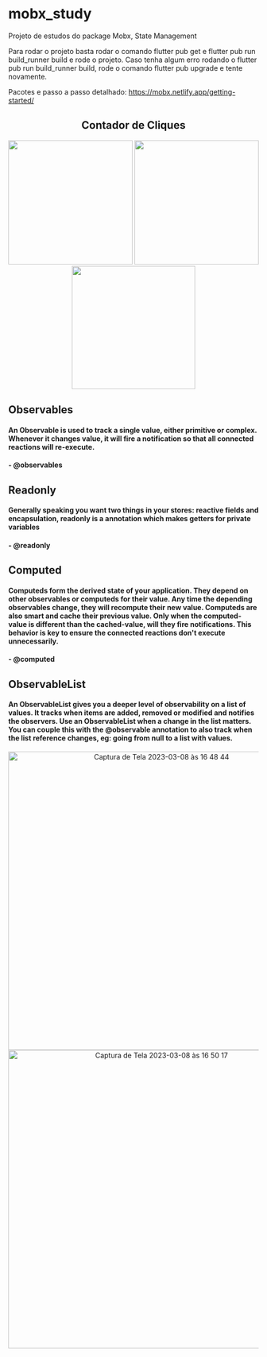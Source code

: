 # mobx_study

Projeto de estudos do package Mobx, State Management

Para rodar o projeto basta rodar o comando flutter pub get e flutter pub run build_runner build e rode o projeto. Caso tenha algum erro rodando o flutter pub run build_runner build, rode o comando flutter pub upgrade e tente novamente.

Pacotes e passo a passo detalhado: https://mobx.netlify.app/getting-started/

<div align="center">
  <h2> Contador de Cliques</h2>
  <img src="https://user-images.githubusercontent.com/67521304/197361467-fad122c2-059a-4c83-934b-17e428e9f132.png"/ width="250">
  <img src="https://user-images.githubusercontent.com/67521304/197361458-4bcbb3a7-8e22-4e72-a6c1-ddaa76a9773d.png"/ width="250">
  <img src="https://user-images.githubusercontent.com/67521304/197361472-beaeb1ae-448b-4755-a41c-b89fccbec04c.png"/ width="248">
</div>

## Observables

#### An Observable is used to track a single value, either primitive or complex. Whenever it changes value, it will fire a notification so that all connected reactions will re-execute.

#### - @observables

## Readonly

#### Generally speaking you want two things in your stores: reactive fields and encapsulation, readonly is a annotation which makes getters for private variables

#### - @readonly

## Computed

#### Computeds form the derived state of your application. They depend on other observables or computeds for their value. Any time the depending observables change, they will recompute their new value. Computeds are also smart and cache their previous value. Only when the computed-value is different than the cached-value, will they fire notifications. This behavior is key to ensure the connected reactions don't execute unnecessarily.

#### - @computed

## ObservableList

#### An ObservableList gives you a deeper level of observability on a list of values. It tracks when items are added, removed or modified and notifies the observers. Use an ObservableList when a change in the list matters. You can couple this with the @observable annotation to also track when the list reference changes, eg: going from null to a list with values.

<div align="center">
<img width="601" alt="Captura de Tela 2023-03-08 às 16 48 44" src="https://user-images.githubusercontent.com/67521304/223829514-3691ba33-bdc8-4647-904c-82bc7fe16583.png">
</div>

<div align="center">
<img width="601" alt="Captura de Tela 2023-03-08 às 16 50 17" src="https://user-images.githubusercontent.com/67521304/223830047-5b2fd778-fde5-4f78-b3da-502dce4c0d5a.png">

</div>



